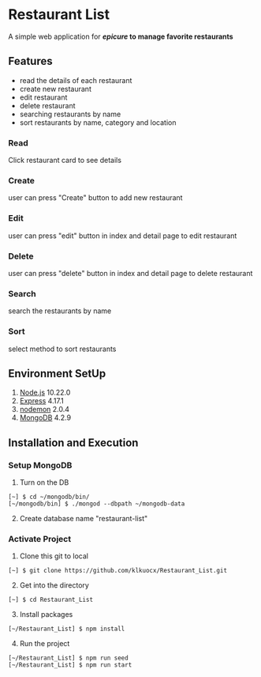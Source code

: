 # Restaurant List
A simple web application for **_epicure_ to manage favorite restaurants**

## Features
- read the details of each restaurant
- create new restaurant
- edit restaurant
- delete restaurant
- searching restaurants by name
- sort restaurants by name, category and location

### Read
Click restaurant card to see details

### Create
user can press "Create" button to add new restaurant

### Edit
user can press "edit" button in index and detail page to edit restaurant

### Delete
user can press "delete" button in index and detail page to delete restaurant

### Search
search the restaurants by name

### Sort
select method to sort restaurants

## Environment SetUp
1. [Node.js](https://nodejs.org/en/) 10.22.0
2. [Express](https://expressjs.com/en/starter/installing.html) 4.17.1
3. [nodemon](https://nodemon.io/) 2.0.4
4. [MongoDB](https://www.mongodb.com/try/download/community) 4.2.9

## Installation and Execution
### Setup MongoDB
1. Turn on the DB
```
[~] $ cd ~/mongodb/bin/
[~/mongodb/bin] $ ./mongod --dbpath ~/mongodb-data
```
2. Create database name "restaurant-list"

### Activate Project
1. Clone this git to local
```
[~] $ git clone https://github.com/klkuocx/Restaurant_List.git
```

2. Get into the directory
```
[~] $ cd Restaurant_List
```

3. Install packages
```
[~/Restaurant_List] $ npm install
```

4. Run the project
```
[~/Restaurant_List] $ npm run seed
[~/Restaurant_List] $ npm run start
```